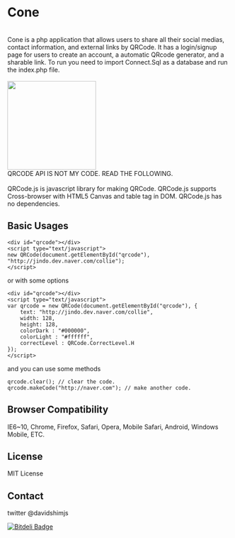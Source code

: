 
<h1>Cone</h1> <br>
Cone is a php application that allows users to share all their social medias, contact information, and external links by QRCode. It has a login/signup page for users to create an account, a automatic QRcode generator, and a sharable link. To run you need to import Connect.Sql as a database and run the index.php file.
<br><br>
<img width="200px" src="https://user-images.githubusercontent.com/39924576/131514882-ac890555-be42-4717-8ebe-e54a0dff0e68.png">
<br>
QRCODE API IS NOT MY CODE. READ THE FOLLOWING.
<br><br>
QRCode.js is javascript library for making QRCode. QRCode.js supports Cross-browser with HTML5 Canvas and table tag in DOM.
QRCode.js has no dependencies.

## Basic Usages
```
<div id="qrcode"></div>
<script type="text/javascript">
new QRCode(document.getElementById("qrcode"), "http://jindo.dev.naver.com/collie");
</script>
```

or with some options

```
<div id="qrcode"></div>
<script type="text/javascript">
var qrcode = new QRCode(document.getElementById("qrcode"), {
	text: "http://jindo.dev.naver.com/collie",
	width: 128,
	height: 128,
	colorDark : "#000000",
	colorLight : "#ffffff",
	correctLevel : QRCode.CorrectLevel.H
});
</script>
```

and you can use some methods

```
qrcode.clear(); // clear the code.
qrcode.makeCode("http://naver.com"); // make another code.
```

## Browser Compatibility
IE6~10, Chrome, Firefox, Safari, Opera, Mobile Safari, Android, Windows Mobile, ETC.

## License
MIT License

## Contact
twitter @davidshimjs

[![Bitdeli Badge](https://d2weczhvl823v0.cloudfront.net/davidshimjs/qrcodejs/trend.png)](https://bitdeli.com/free "Bitdeli Badge")

